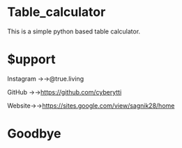 # Table_calculator
 
This is a simple python based table calculator.

# $upport

Instagram →→@true.living


GitHub →→https://github.com/cyberytti


Website→→https://sites.google.com/view/sagnik28/home

# Goodbye
